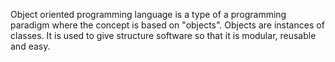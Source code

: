 Object oriented programming language is a type of a programming paradigm where the concept is based on "objects". Objects are instances of classes. It is used to give structure software so that it is modular, reusable and easy.

